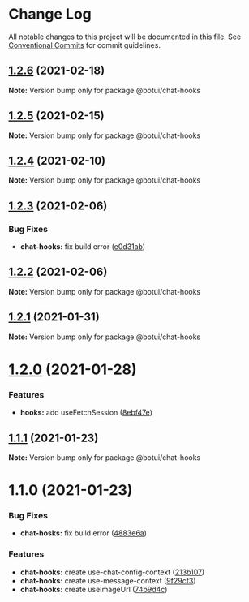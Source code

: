 # Change Log

All notable changes to this project will be documented in this file.
See [Conventional Commits](https://conventionalcommits.org) for commit guidelines.

## [1.2.6](https://github.com/aiji42/botui-child-next/compare/@botui/chat-hooks@1.2.5...@botui/chat-hooks@1.2.6) (2021-02-18)

**Note:** Version bump only for package @botui/chat-hooks





## [1.2.5](https://github.com/aiji42/botui-child-next/compare/@botui/chat-hooks@1.2.4...@botui/chat-hooks@1.2.5) (2021-02-15)

**Note:** Version bump only for package @botui/chat-hooks





## [1.2.4](https://github.com/aiji42/botui-child-next/compare/@botui/chat-hooks@1.2.3...@botui/chat-hooks@1.2.4) (2021-02-10)

**Note:** Version bump only for package @botui/chat-hooks





## [1.2.3](https://github.com/aiji42/botui-child-next/compare/@botui/chat-hooks@1.2.2...@botui/chat-hooks@1.2.3) (2021-02-06)


### Bug Fixes

* **chat-hooks:** fix build error ([e0d31ab](https://github.com/aiji42/botui-child-next/commit/e0d31abeb14da4a7550c9e4411b2fec6b6b4c87b))





## [1.2.2](https://github.com/aiji42/botui-child-next/compare/@botui/chat-hooks@1.2.1...@botui/chat-hooks@1.2.2) (2021-02-06)

**Note:** Version bump only for package @botui/chat-hooks





## [1.2.1](https://github.com/aiji42/botui-child-next/compare/@botui/chat-hooks@1.2.0...@botui/chat-hooks@1.2.1) (2021-01-31)

**Note:** Version bump only for package @botui/chat-hooks





# [1.2.0](https://github.com/aiji42/botui-child-next/compare/@botui/chat-hooks@1.1.1...@botui/chat-hooks@1.2.0) (2021-01-28)


### Features

* **hooks:** add useFetchSession ([8ebf47e](https://github.com/aiji42/botui-child-next/commit/8ebf47e5e7ee9b6fca201a912a0a8993cd8f6844))





## [1.1.1](https://github.com/aiji42/botui-child-next/compare/@botui/chat-hooks@1.1.0...@botui/chat-hooks@1.1.1) (2021-01-23)

**Note:** Version bump only for package @botui/chat-hooks





# 1.1.0 (2021-01-23)


### Bug Fixes

* **chat-hosks:** fix build error ([4883e6a](https://github.com/aiji42/botui-child-next/commit/4883e6a9a5d9a28a746cedf0586720b62bab919d))


### Features

* **chat-hooks:** create use-chat-config-context ([213b107](https://github.com/aiji42/botui-child-next/commit/213b107dfc1ff44fb5d9d0c772a4e079ca62c98e))
* **chat-hooks:** create use-message-context ([9f29cf3](https://github.com/aiji42/botui-child-next/commit/9f29cf3f209ab9d7980dda38c8a9fe0090301df2))
* **chat-hooks:** create useImageUrl ([74b9d4c](https://github.com/aiji42/botui-child-next/commit/74b9d4c4d48a1ead0e8950acb65af39d7a02b809))
